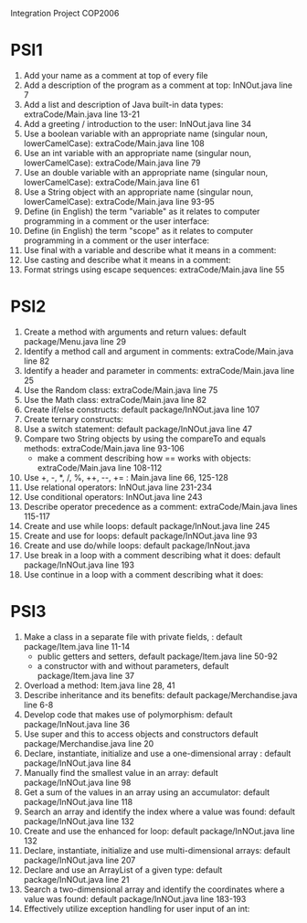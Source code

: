 Integration Project COP2006

# PSI1
   1) Add your name as a comment at top of every file
   2) Add a description of the program as a comment at top: InNOut.java line 7
   3) Add a list and description of Java built-in data types: extraCode/Main.java line 13-21
   4) Add a greeting / introduction to the user: InNOut.java line 34
   5) Use a boolean variable with an appropriate name  (singular noun, lowerCamelCase): extraCode/Main.java line 108
   6) Use an int variable with an appropriate name (singular noun, lowerCamelCase): extraCode/Main.java line 79
   7) Use an double variable with an appropriate name (singular noun, lowerCamelCase): extraCode/Main.java line 61
   8) Use a String object with an appropriate name (singular noun, lowerCamelCase): extraCode/Main.java line 93-95
   9) Define (in English) the term "variable" as it relates to computer programming in a comment or the user interface:
   10) Define (in English) the term "scope" as it relates to computer programming in a comment or the user interface:
   11) Use final with a variable and describe what it means in a comment:
   12) Use casting and describe what it means in a comment: 
   13) Format strings using escape sequences: extraCode/Main.java line 55

# PSI2
   1) Create a method with arguments and return values: default package/Menu.java line 29
   2) Identify a method call and argument in comments: extraCode/Main.java line 82
   3) Identify a header and parameter in comments: extraCode/Main.java line 25
   4) Use the Random class: extraCode/Main.java line 75
   5) Use the Math class: extraCode/Main.java line 82
   6) Create if/else constructs: default package/InNOut.java line 107
   7) Create ternary constructs:
   8) Use a switch statement: default package/InNOut.java line 47
   9) Compare two String objects by using the compareTo and equals methods: extraCode/Main.java line 93-106
      - make a comment describing how == works with objects: extraCode/Main.java line 108-112
   10) Use +, -, *, /, %, ++, --, += : Main.java line 66, 125-128
   11) Use relational operators: InNOut.java line 231-234
   12) Use conditional operators: InNOut.java line 243
   13) Describe operator precedence as a comment: extraCode/Main.java lines 115-117
   14) Create and use while loops: default package/InNout.java line 245
   15) Create and use for loops: default package/InNOut.java line 93
   16) Create and use do/while loops: default package/InNout.java  
   17) Use break in a loop with a comment describing what it does: default package/InNOut.java line 193  
   18) Use continue in a loop with a comment describing what it does:

# PSI3
   1) Make a class in a separate file with private fields, : default package/Item.java line 11-14
      - public getters and setters, default package/Item.java line 50-92
      - a constructor with and without parameters, default package/Item.java line 37
   2) Overload a method: Item.java line 28, 41
   3) Describe inheritance and its benefits: default package/Merchandise.java line 6-8
   4) Develop code that makes use of polymorphism: default package/InNout.java line 36
   5) Use super and this to access objects and constructors default package/Merchandise.java line 20
   6) Declare, instantiate, initialize and use a one-dimensional array : default package/InNOut.java line 84
   7) Manually find the smallest value in an array: default package/InNOut.java line 98
   8) Get a sum of the values in an array using an accumulator: default package/InNOut.java line 118 
   9) Search an array and identify the index where a value was found: default package/InNOut.java line 132
   10) Create and use the enhanced for loop: default package/InNOut.java line 132
   11) Declare, instantiate, initialize and use multi-dimensional arrays: default package/InNOut.java line 207
   12) Declare and use an ArrayList of a given type: default package/InNOut.java line 21
   13) Search a two-dimensional array and identify the coordinates where a value was found: default package/InNOut.java line 183-193
   14) Effectively utilize exception handling for user input of an int:
